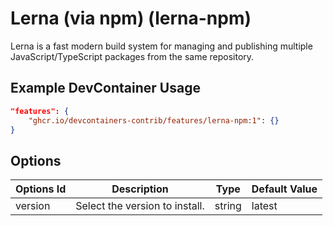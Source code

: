 
# Lerna (via npm) (lerna-npm)

Lerna is a fast modern build system for managing and publishing multiple JavaScript/TypeScript packages from the same repository.

## Example DevContainer Usage

```json
"features": {
    "ghcr.io/devcontainers-contrib/features/lerna-npm:1": {}
}
```

## Options

| Options Id | Description | Type | Default Value |
|-----|-----|-----|-----|
| version | Select the version to install. | string | latest |


